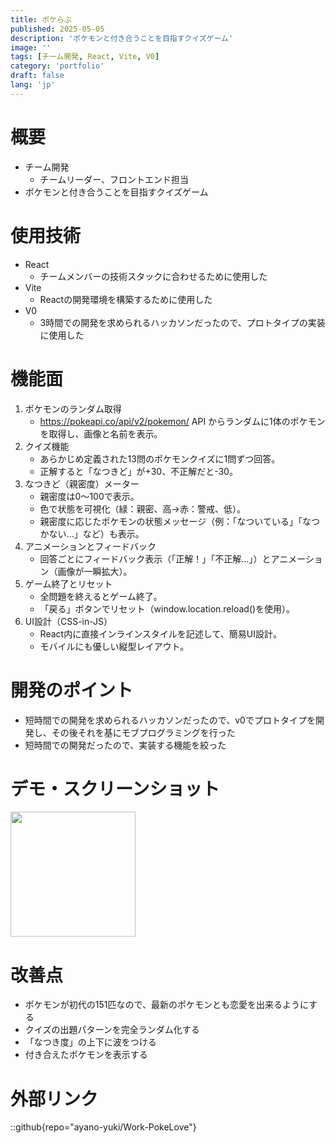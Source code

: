 ```yaml
---
title: ポケらぶ
published: 2025-05-05
description: 'ポケモンと付き合うことを目指すクイズゲーム'
image: ''
tags: [チーム開発, React, Vite, V0]
category: 'portfolio'
draft: false 
lang: 'jp'
---
```

# 概要
- チーム開発
  - チームリーダー、フロントエンド担当
- ポケモンと付き合うことを目指すクイズゲーム

# 使用技術
- React
  - チームメンバーの技術スタックに合わせるために使用した
- Vite
  - Reactの開発環境を構築するために使用した
- V0
  - 3時間での開発を求められるハッカソンだったので、プロトタイプの実装に使用した

# 機能面
1. ポケモンのランダム取得
    - https://pokeapi.co/api/v2/pokemon/ API からランダムに1体のポケモンを取得し、画像と名前を表示。
2. クイズ機能
    - あらかじめ定義された13問のポケモンクイズに1問ずつ回答。
    - 正解すると「なつきど」が+30、不正解だと-30。
3. なつきど（親密度）メーター
    - 親密度は0〜100で表示。
    - 色で状態を可視化（緑：親密、高→赤：警戒、低）。
    - 親密度に応じたポケモンの状態メッセージ（例：「なついている」「なつかない...」など）も表示。
4. アニメーションとフィードバック
    - 回答ごとにフィードバック表示（「正解！」「不正解…」）とアニメーション（画像が一瞬拡大）。
5. ゲーム終了とリセット
    - 全問題を終えるとゲーム終了。
    - 「戻る」ボタンでリセット（window.location.reload()を使用）。
6. UI設計（CSS-in-JS）
    - React内に直接インラインスタイルを記述して、簡易UI設計。
    - モバイルにも優しい縦型レイアウト。

# 開発のポイント
- 短時間での開発を求められるハッカソンだったので、v0でプロトタイプを開発し、その後それを基にモブプログラミングを行った
- 短時間での開発だったので、実装する機能を絞った

# デモ・スクリーンショット
<img src="https://github.com/ayano-yuki/Work-PokeLove/blob/main/.img/%E3%82%B9%E3%82%AF%E3%83%AA%E3%83%BC%E3%83%B3%E3%82%B7%E3%83%A7%E3%83%83%E3%83%88%202025-05-05%20212510.png?raw=true" width="200px" />

# 改善点
- ポケモンが初代の151匹なので、最新のポケモンとも恋愛を出来るようにする
- クイズの出題パターンを完全ランダム化する
- 「なつき度」の上下に波をつける
- 付き合えたポケモンを表示する

# 外部リンク
::github{repo="ayano-yuki/Work-PokeLove"}